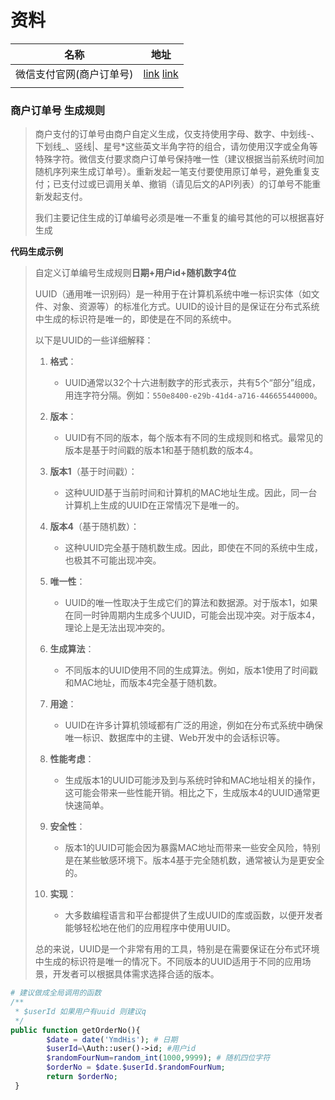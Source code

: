 # 资料

| 名称                     | 地址                                                         |
| ------------------------ | ------------------------------------------------------------ |
| 微信支付官网(商户订单号) | [link](https://pay.weixin.qq.com/wiki/doc/api/native.php?chapter=4_2)  [link](https://developer.aliyun.com/article/868776) |
|                          |                                                              |



### 商户订单号 生成规则

> 商户支付的订单号由商户自定义生成，仅支持使用字母、数字、中划线-、下划线_、竖线|、星号*这些英文半角字符的组合，请勿使用汉字或全角等特殊字符。微信支付要求商户订单号保持唯一性（建议根据当前系统时间加随机序列来生成订单号）。重新发起一笔支付要使用原订单号，避免重复支付；已支付过或已调用关单、撤销（请见后文的API列表）的订单号不能重新发起支付。
>
> 我们主要记住生成的订单编号必须是唯一不重复的编号其他的可以根据喜好生成

**代码生成示例**

> 自定义订单编号生成规则**日期+用户id+随机数字4位**
>
> UUID（通用唯一识别码）是一种用于在计算机系统中唯一标识实体（如文件、对象、资源等）的标准化方式。UUID的设计目的是保证在分布式系统中生成的标识符是唯一的，即使是在不同的系统中。
>
> 以下是UUID的一些详细解释：
>
> 1. **格式**：
>    - UUID通常以32个十六进制数字的形式表示，共有5个“部分”组成，用连字符分隔。例如：`550e8400-e29b-41d4-a716-446655440000`。
>
> 2. **版本**：
>    - UUID有不同的版本，每个版本有不同的生成规则和格式。最常见的版本是基于时间戳的版本1和基于随机数的版本4。
>
> 3. **版本1**（基于时间戳）：
>    - 这种UUID基于当前时间和计算机的MAC地址生成。因此，同一台计算机上生成的UUID在正常情况下是唯一的。
>
> 4. **版本4**（基于随机数）：
>    - 这种UUID完全基于随机数生成。因此，即使在不同的系统中生成，也极其不可能出现冲突。
>
> 5. **唯一性**：
>    - UUID的唯一性取决于生成它们的算法和数据源。对于版本1，如果在同一时钟周期内生成多个UUID，可能会出现冲突。对于版本4，理论上是无法出现冲突的。
>
> 6. **生成算法**：
>    - 不同版本的UUID使用不同的生成算法。例如，版本1使用了时间戳和MAC地址，而版本4完全基于随机数。
>
> 7. **用途**：
>    - UUID在许多计算机领域都有广泛的用途，例如在分布式系统中确保唯一标识、数据库中的主键、Web开发中的会话标识等。
>
> 8. **性能考虑**：
>    - 生成版本1的UUID可能涉及到与系统时钟和MAC地址相关的操作，这可能会带来一些性能开销。相比之下，生成版本4的UUID通常更快速简单。
>
> 9. **安全性**：
>    - 版本1的UUID可能会因为暴露MAC地址而带来一些安全风险，特别是在某些敏感环境下。版本4基于完全随机数，通常被认为是更安全的。
>
> 10. **实现**：
>     - 大多数编程语言和平台都提供了生成UUID的库或函数，以便开发者能够轻松地在他们的应用程序中使用UUID。
>
> 总的来说，UUID是一个非常有用的工具，特别是在需要保证在分布式环境中生成的标识符是唯一的情况下。不同版本的UUID适用于不同的应用场景，开发者可以根据具体需求选择合适的版本。

```php
# 建议做成全局调用的函数
/**
 * $userId 如果用户有uuid 则建议q
 */
public function getOrderNo(){
        $date = date('YmdHis'); # 日期
        $userId=\Auth::user()->id; #用户id
        $randomFourNum=random_int(1000,9999); # 随机四位字符
        $orderNo = $date.$userId.$randomFourNum; 
        return $orderNo;
 }
```

